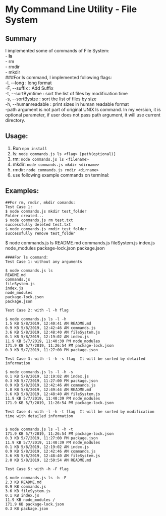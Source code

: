 # My Command Line Utility - File System

## Summary
I implemented some of commands of File System:  
	  - **ls**  
	  - rm  
	  - rmdir  
	  - mkdir  
###For ls command, I implemented following flags:  
	-l, --long : long format  
	-F, --suffix : Add Suffix  
	-t, --sortBymtime : sort the list of files by modification time  
	-s, --sortBysize : sort the list of files by size  
	-h, --humanreadable : print sizes in human readable format  
	-path argument is not part of original UNIX ls command. In my version, it is optional parameter, if user does not pass path  argument, it will use current directory.  

## Usage:
1. Run `npm install`
2. ls: `node commands.js ls <flag> [path(optional)]`
3. rm: `node commands.js ls <filename>`
4. mkdir: `node commands.js mkdir <dirname>`
5. rmdir: `node commands.js rmdir <dirname>`
6. use following example commands on terminal:

## Examples:
```
##For rm, rmdir, mkdir comands:
Test Case 1: 
$ node commands.js mkdir test_folder
Folder created...
$ node commands.js rm test.txt
successfully deleted test.txt
$ node commands.js rmdir test_folder
successfully remove test_folder
```
$ node commands.js ls 
README.md
commands.js
fileSystem.js
index.js
node_modules
package-lock.json
package.json
```
####For ls command:  
Test Case 1: without any arguments

$ node commands.js ls 
README.md
commands.js
fileSystem.js
index.js
node_modules
package-lock.json
package.json
```

```
Test Case 2: with -l -h flag

$ node commands.js ls -l -h
1.5 KB 5/8/2019, 12:40:41 AM README.md
0.9 KB 5/8/2019, 12:42:46 AM commands.js
3.6 KB 5/8/2019, 12:48:40 AM fileSystem.js
0.1 KB 5/8/2019, 12:19:02 AM index.js
11.9 KB 5/7/2019, 11:40:39 PM node_modules
171.9 KB 5/7/2019, 11:26:54 PM package-lock.json
0.3 KB 5/7/2019, 11:27:00 PM package.json
```

```
Test Case 3: with -l -h -s flag  It will be sorted by detailed information

$ node commands.js ls -l -h -s
0.1 KB 5/8/2019, 12:19:02 AM index.js
0.3 KB 5/7/2019, 11:27:00 PM package.json
0.9 KB 5/8/2019, 12:42:46 AM commands.js
1.8 KB 5/8/2019, 12:49:44 AM README.md
3.6 KB 5/8/2019, 12:48:40 AM fileSystem.js
11.9 KB 5/7/2019, 11:40:39 PM node_modules
171.9 KB 5/7/2019, 11:26:54 PM package-lock.json
```

```
Test Case 4: with -l -h -t flag  It will be sorted by modification time with detailed information


$ node commands.js ls -l -h -t
171.9 KB 5/7/2019, 11:26:54 PM package-lock.json
0.3 KB 5/7/2019, 11:27:00 PM package.json
11.9 KB 5/7/2019, 11:40:39 PM node_modules
0.1 KB 5/8/2019, 12:19:02 AM index.js
0.9 KB 5/8/2019, 12:42:46 AM commands.js
3.6 KB 5/8/2019, 12:48:40 AM fileSystem.js
2.0 KB 5/8/2019, 12:50:54 AM README.md
```

```
Test Case 5: with -h -F flag 

$ node commands.js ls -h -F 
2.3 KB README.md 
0.9 KB commands.js 
3.6 KB fileSystem.js 
0.1 KB index.js 
11.9 KB node_modules /
171.9 KB package-lock.json 
0.3 KB package.json 
```





